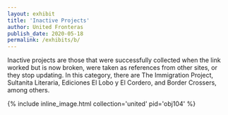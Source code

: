 ```yaml
---
layout: exhibit
title: 'Inactive Projects'
author: United Fronteras
publish_date: 2020-05-18
permalink: /exhibits/b/
---
```


Inactive projects are those that were successfully collected when the link worked but is now broken, were taken as references from other sites, or they stop updating. In this category, there are The Immigration Project, Sultanita Literaria, Ediciones El Lobo y El Cordero, and Border Crossers, among others.

{% include inline_image.html collection='united' pid='obj104' %}
